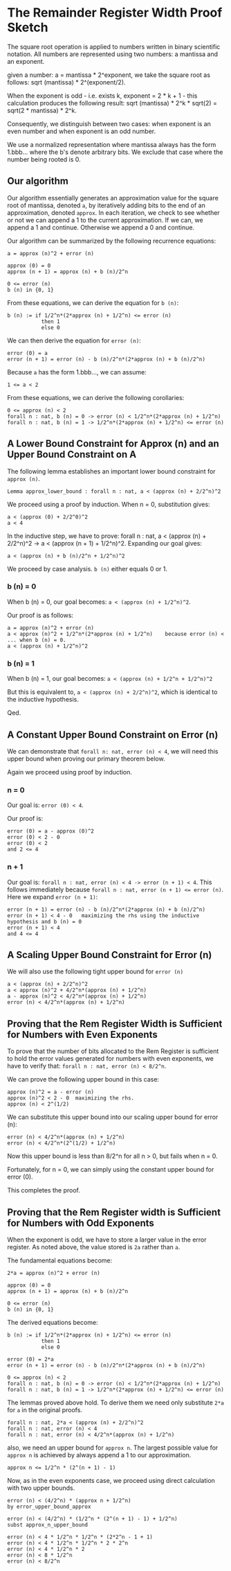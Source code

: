 The Remainder Register Width Proof Sketch
=========================================

The square root operation is applied to numbers written in binary scientific notation. All numbers are represented using two numbers: a mantissa and an exponent.

given a number: a = mantissa * 2^exponent, we take the square root as follows: sqrt (mantissa) * 2^(exponent/2).

When the exponent is odd - i.e. exists k, exponent = 2 * k + 1 - this calculation produces the following result: sqrt (mantissa) * 2^k * sqrt(2) = sqrt(2 * mantissa) * 2^k.

Consequently, we distinguish between two cases: when exponent is an even number and when exponent is an odd number.

We use a normalized representation where mantissa always has the form 1.bbb... where the b's denote arbitrary bits. We exclude that case where the number being rooted is 0.

Our algorithm
-------------

Our algorithm essentially generates an approximation value for the square root of mantissa, denoted `a`, by iteratively adding bits to the end of an approximation, denoted `approx`. In each iteration, we check to see whether or not we can append a 1 to the current approximation. If we can, we append a 1 and continue. Otherwise we append a 0 and continue.

Our algorithm can be summarized by the following recurrence equations:

```
a = approx (n)^2 + error (n)

approx (0) = 0
approx (n + 1) = approx (n) + b (n)/2^n

0 <= error (n)
b (n) in {0, 1}
```

From these equations, we can derive the equation for `b (n)`:

```
b (n) := if 1/2^n*(2*approx (n) + 1/2^n) <= error (n)
           then 1
           else 0
```

We can then derive the equation for `error (n)`:

```
error (0) = a
error (n + 1) = error (n) - b (n)/2^n*(2*approx (n) + b (n)/2^n)
```

Because `a` has the form 1.bbb..., we can assume:

```
1 <= a < 2
```

From these equations, we can derive the following corollaries:

```
0 <= approx (n) < 2
forall n : nat, b (n) = 0 -> error (n) < 1/2^n*(2*approx (n) + 1/2^n)
forall n : nat, b (n) = 1 -> 1/2^n*(2*approx (n) + 1/2^n) <= error (n)
```

A Lower Bound Constraint for Approx (n) and an Upper Bound Constraint on A
--------------------------------------------------------------------------

The following lemma establishes an important lower bound constraint for `approx (n)`.

```
Lemma approx_lower_bound : forall n : nat, a < (approx (n) + 2/2^n)^2
```

We proceed using a proof by induction. When n = 0, substitution gives:

```
a < (approx (0) + 2/2^0)^2
a < 4
```

In the inductive step, we have to prove: forall n : nat, a < (approx (n) + 2/2^n)^2 -> a < (approx (n + 1) + 1/2^n)^2.
Expanding our goal gives:

```
a < (approx (n) + b (n)/2^n + 1/2^n)^2
```

We proceed by case analysis. `b (n)` either equals 0 or 1.

### b (n) = 0

When b (n) = 0, our goal becomes: `a < (approx (n) + 1/2^n)^2`.

Our proof is as follows:

```
a = approx (n)^2 + error (n)
a < approx (n)^2 + 1/2^n*(2*approx (n) + 1/2^n)    because error (n) < ... when b (n) = 0.
a < (approx (n) + 1/2^n)^2
```

### b (n) = 1

When b (n) = 1, our goal becomes: `a < (approx (n) + 1/2^n + 1/2^n)^2`

But this is equivalent to, `a < (approx (n) + 2/2^n)^2`, which is identical to the inductive hypothesis.

Qed.

A Constant Upper Bound Constraint on Error (n)
----------------------------------------------

We can demonstrate that `forall n: nat, error (n) < 4`, we will need this upper bound when proving our primary theorem below.

Again we proceed using proof by induction. 

### n = 0

Our goal is: `error (0) < 4`. 

Our proof is:

```
error (0) = a - approx (0)^2
error (0) < 2 - 0
error (0) < 2
and 2 <= 4
```

### n + 1

Our goal is: `forall n : nat, error (n) < 4 -> error (n + 1) < 4`. This follows immediately because `forall n : nat, error (n + 1) <= error (n)`. Here we expand `error (n + 1)`:

```
error (n + 1) = error (n) - b (n)/2^n*(2*approx (n) + b (n)/2^n)
error (n + 1) < 4 - 0   maximizing the rhs using the inductive hypothesis and b (n) = 0
error (n + 1) < 4
and 4 <= 4
```

A Scaling Upper Bound Constraint for Error (n)
----------------------------------------------

We will also use the following tight upper bound for `error (n)`

```
a < (approx (n) + 2/2^n)^2
a < approx (n)^2 + 4/2^n*(approx (n) + 1/2^n)
a - approx (n)^2 < 4/2^n*(approx (n) + 1/2^n)
error (n) < 4/2^n*(approx (n) + 1/2^n)
```

Proving that the Rem Register Width is Sufficient for Numbers with Even Exponents
---------------------------------------------------------------------------------

To prove that the number of bits allocated to the Rem Register is sufficient to hold the error values generated for numbers with even exponents, we have to verify that:
`forall n : nat, error (n) < 8/2^n`.

We can prove the following upper bound in this case:

```
approx (n)^2 = a - error (n)
approx (n)^2 < 2 - 0  maximizing the rhs.
approx (n) < 2^(1/2)
```

We can substitute this upper bound into our scaling upper bound for error (n):

```
error (n) < 4/2^n*(approx (n) + 1/2^n)
error (n) < 4/2^n*(2^(1/2) + 1/2^n)
```

Now this upper bound is less than 8/2^n for all n > 0, but fails when n = 0.

Fortunately, for n = 0, we can simply using the constant upper bound for error (0).

This completes the proof.

Proving that the Rem Register width is Sufficient for Numbers with Odd Exponents
--------------------------------------------------------------------------------

When the exponent is odd, we have to store a larger value in the error register. As noted above, the value stored is `2a` rather than `a`. 

The fundamental equations become:

```
2*a = approx (n)^2 + error (n)

approx (0) = 0
approx (n + 1) = approx (n) + b (n)/2^n

0 <= error (n)
b (n) in {0, 1}
```

The derived equations become:

```
b (n) := if 1/2^n*(2*approx (n) + 1/2^n) <= error (n)
           then 1
           else 0

error (0) = 2*a
error (n + 1) = error (n) - b (n)/2^n*(2*approx (n) + b (n)/2^n)

0 <= approx (n) < 2
forall n : nat, b (n) = 0 -> error (n) < 1/2^n*(2*approx (n) + 1/2^n)
forall n : nat, b (n) = 1 -> 1/2^n*(2*approx (n) + 1/2^n) <= error (n)
```

The lemmas proved above hold. To derive them we need only substitute `2*a` for `a` in the original proofs.

```
forall n : nat, 2*a < (approx (n) + 2/2^n)^2
forall n : nat, error (n) < 4
forall n : nat, error (n) < 4/2^n*(approx (n) + 1/2^n)
```

also, we need an upper bound for `approx n`. The largest possible value for `approx n` is achieved by always append a 1 to our approximation.

```
approx n <= 1/2^n * (2^(n + 1) - 1)
```

Now, as in the even exponents case, we proceed using direct calculation with two upper bounds.

```
error (n) < (4/2^n) * (approx n + 1/2^n)
by error_upper_bound_approx

error (n) < (4/2^n) * (1/2^n * (2^(n + 1) - 1) + 1/2^n)
subst approx_n_upper_bound

error (n) < 4 * 1/2^n * 1/2^n * (2*2^n - 1 + 1)
error (n) < 4 * 1/2^n * 1/2^n * 2 * 2^n
error (n) < 4 * 1/2^n * 2
error (n) < 8 * 1/2^n
error (n) < 8/2^n
```
